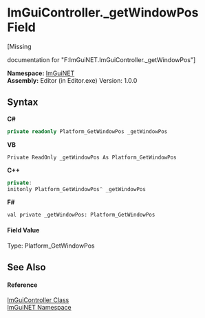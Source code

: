 # ImGuiController._getWindowPos Field
 

\[Missing <summary> documentation for "F:ImGuiNET.ImGuiController._getWindowPos"\]

**Namespace:**&nbsp;<a href="7ecbdf68-1567-8265-0ab1-032412bfb743">ImGuiNET</a><br />**Assembly:**&nbsp;Editor (in Editor.exe) Version: 1.0.0

## Syntax

**C#**<br />
``` C#
private readonly Platform_GetWindowPos _getWindowPos
```

**VB**<br />
``` VB
Private ReadOnly _getWindowPos As Platform_GetWindowPos
```

**C++**<br />
``` C++
private:
initonly Platform_GetWindowPos^ _getWindowPos
```

**F#**<br />
``` F#
val private _getWindowPos: Platform_GetWindowPos
```


#### Field Value
Type: Platform_GetWindowPos

## See Also


#### Reference
<a href="dc8569e8-a101-000f-d0db-652eaa2a83fb">ImGuiController Class</a><br /><a href="7ecbdf68-1567-8265-0ab1-032412bfb743">ImGuiNET Namespace</a><br />